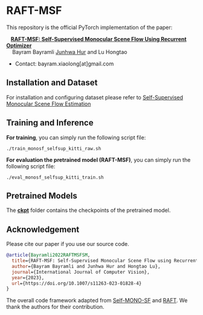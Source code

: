# RAFT-MSF

This repository is the official PyTorch implementation of the paper:  

&nbsp;&nbsp;&nbsp;[**RAFT-MSF: Self-Supervised Monocular Scene Flow Using Recurrent Optimizer**](https://link.springer.com/article/10.1007/s11263-023-01828-4)  
&nbsp;&nbsp;&nbsp; Bayram Bayramli [Junhwa Hur](https://hurjunhwa.github.io) and Lu Hongtao

- Contact: bayram.xiaolong[at]gmail.com  

## Installation and Dataset
For installation and configuring dataset please refer to [Self-Supervised Monocular Scene Flow Estimation](https://github.com/visinf/self-mono-sf)

## Training and Inference

**For training**, you can simply run the following script file:

`./train_monosf_selfsup_kitti_raw.sh`

**For evaluation the pretrained model (RAFT-MSF)**, you can simply run the following script file:

`./eval_monosf_selfsup_kitti_train.sh`

## Pretrained Models 

The **[ckpt](ckpt/)** folder contains the checkpoints of the pretrained model.  

## Acknowledgement

Please cite our paper if you use our source code.  

```bibtex
@article{Bayramli2022RAFTMSFSM,
  title={RAFT-MSF: Self-Supervised Monocular Scene Flow using Recurrent Optimizer},
  author={Bayram Bayramli and Junhwa Hur and Hongtao Lu},
  journal={International Journal of Computer Vision},
  year={2023},
  url={https://doi.org/10.1007/s11263-023-01828-4}
}
```
The overall code framework adapted from [Self-MONO-SF](https://github.com/visinf/self-mono-sf) and [RAFT](https://github.com/princeton-vl/RAFT). We thank the authors for their contribution.
